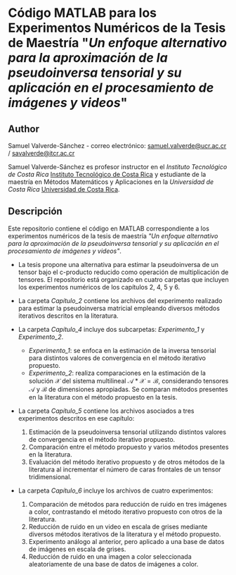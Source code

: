 # Código MATLAB para los Experimentos Numéricos de la Tesis de Maestría "*Un enfoque alternativo para la aproximación de la pseudoinversa tensorial y su aplicación en el procesamiento de imágenes y videos*" 

## Author  
Samuel Valverde-Sánchez - correo electrónico: [samuel.valverde@ucr.ac.cr](mailto:samuel.valverde@ucr.ac.cr) / [savalverde@itcr.ac.cr](mailto:savalverde@itcr.ac.cr)

Samuel Valverde-Sánchez es profesor instructor en el *Instituto Tecnológico de Costa Rica* [Instituto Tecnológico de Costa Rica](https://www.tec.ac.cr/) y estudiante de la maestría en Métodos Matemáticos y Aplicaciones en la *Universidad de Costa Rica* [Universidad de Costa Rica](https://www.ucr.ac.cr/).

## Descripción
Este repositorio contiene el código en MATLAB correspondiente a los experimentos numéricos de la tesis de maestría *"Un enfoque alternativo para la aproximación de la pseudoinversa tensorial y su aplicación en el procesamiento de imágenes y videos"*.

- La tesis propone una alternativa para estimar la pseudoinversa de un tensor bajo el c-producto reducido como operación de multiplicación de tensores. El repositorio está organizado en cuatro carpetas que incluyen los experimentos numéricos de los capítulos 2, 4, 5 y 6.

- La carpeta *Capítulo_2* contiene los archivos del experimento realizado para estimar la pseudoinversa matricial empleando diversos métodos iterativos descritos en la literatura.

- La carpeta *Capítulo_4* incluye dos subcarpetas: *Experimento_1* y *Experimento_2*.  
  - *Experimento_1*: se enfoca en la estimación de la inversa tensorial para distintos valores de convergencia en el método iterativo propuesto.  
  - *Experimento_2*: realiza comparaciones en la estimación de la solución $\boldsymbol{\mathcal{X}}$ del sistema multilineal $\boldsymbol{\mathcal{A}}\ast \boldsymbol{\mathcal{X}} = \boldsymbol{\mathcal{B}}$, considerando tensores $\boldsymbol{\mathcal{A}}$ y $\boldsymbol{\mathcal{B}}$ de dimensiones apropiadas. Se comparan métodos presentes en la literatura con el método propuesto en la tesis.

- La carpeta *Capítulo_5* contiene los archivos asociados a tres experimentos descritos en ese capítulo:  
  1. Estimación de la pseudoinversa tensorial utilizando distintos valores de convergencia en el método iterativo propuesto.  
  2. Comparación entre el método propuesto y varios métodos presentes en la literatura.  
  3. Evaluación del método iterativo propuesto y de otros métodos de la literatura al incrementar el número de caras frontales de un tensor tridimensional.

- La carpeta *Capítulo_6* incluye los archivos de cuatro experimentos:  
  1. Comparación de métodos para reducción de ruido en tres imágenes a color, contrastando el método iterativo propuesto con otros de la literatura.  
  2. Reducción de ruido en un video en escala de grises mediante diversos métodos iterativos de la literatura y el método propuesto.  
  3. Experimento análogo al anterior, pero aplicado a una base de datos de imágenes en escala de grises.  
  4. Reducción de ruido en una imagen a color seleccionada aleatoriamente de una base de datos de imágenes a color.



